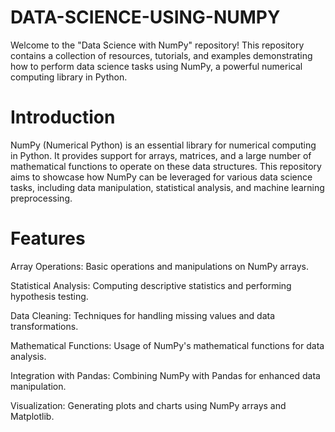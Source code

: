 # DATA-SCIENCE-USING-NUMPY
Welcome to the "Data Science with NumPy" repository! This repository contains a collection of resources, tutorials, and examples demonstrating how to perform data science tasks using NumPy, a powerful numerical computing library in Python.

# Introduction
NumPy (Numerical Python) is an essential library for numerical computing in Python. It provides support for arrays, matrices, and a large number of mathematical functions to operate on these data structures. This repository aims to showcase how NumPy can be leveraged for various data science tasks, including data manipulation, statistical analysis, and machine learning preprocessing.

# Features
Array Operations: Basic operations and manipulations on NumPy arrays.

Statistical Analysis: Computing descriptive statistics and performing hypothesis testing.

Data Cleaning: Techniques for handling missing values and data transformations.

Mathematical Functions: Usage of NumPy's mathematical functions for data analysis.

Integration with Pandas: Combining NumPy with Pandas for enhanced data manipulation.

Visualization: Generating plots and charts using NumPy arrays and Matplotlib.

